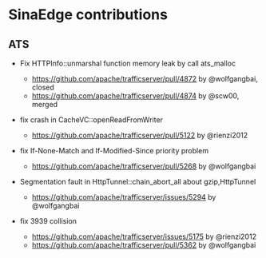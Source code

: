 # SinaEdge contributions

## ATS

* Fix HTTPInfo::unmarshal function memory leak by call ats_malloc
    * https://github.com/apache/trafficserver/pull/4872 by @wolfgangbai, closed
    * https://github.com/apache/trafficserver/pull/4874 by @scw00, merged

* fix crash in CacheVC::openReadFromWriter
    * https://github.com/apache/trafficserver/pull/5122 by @rienzi2012

* fix If-None-Match and If-Modified-Since priority problem
    * https://github.com/apache/trafficserver/pull/5268 by @wolfgangbai

* Segmentation fault in HttpTunnel::chain_abort_all about gzip,HttpTunnel
    * https://github.com/apache/trafficserver/issues/5294 by @wolfgangbai

* fix 3939 collision
    * https://github.com/apache/trafficserver/issues/5175 by @rienzi2012
    * https://github.com/apache/trafficserver/pull/5362 by @wolfgangbai
